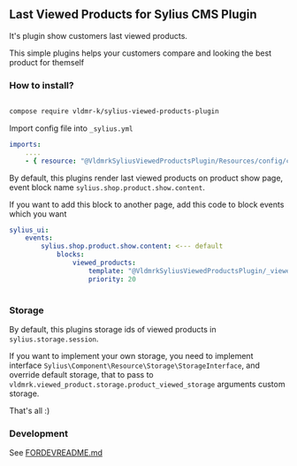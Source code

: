 ## Last Viewed Products for Sylius CMS Plugin

It's plugin show customers last viewed products. 

This simple plugins helps your customers compare and looking the best product for themself


### How to install?

```bash

compose require vldmr-k/sylius-viewed-products-plugin

```

Import config file into `_sylius.yml`

```yaml
imports:
    ....
    - { resource: "@VldmrkSyliusViewedProductsPlugin/Resources/config/config.yml" }
```

By default, this plugins render last viewed products on product show page, event block name `sylius.shop.product.show.content`.

If you want to add this block to another page, add this code to block events which you want

```yaml
sylius_ui:
    events:
        sylius.shop.product.show.content: <--- default
            blocks:
                viewed_products:
                    template: "@VldmrkSyliusViewedProductsPlugin/_viewed_products.html.twig"
                    priority: 20
                    
```

### Storage

By default, this plugins storage ids of viewed products in `sylius.storage.session`.

If you want to implement your own storage, you need to implement interface  `Sylius\Component\Resource\Storage\StorageInterface`,
and override default storage, that to pass to `vldmrk.viewed_product.storage.product_viewed_storage`  arguments custom storage.

That's all :)

### Development

See [FORDEVREADME.md](./FORDEVREADME.md)

